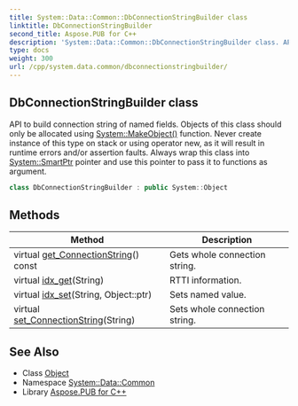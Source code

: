 ```yaml
---
title: System::Data::Common::DbConnectionStringBuilder class
linktitle: DbConnectionStringBuilder
second_title: Aspose.PUB for C++
description: 'System::Data::Common::DbConnectionStringBuilder class. API to build connection string of named fields. Objects of this class should only be allocated using System::MakeObject() function. Never create instance of this type on stack or using operator new, as it will result in runtime errors and/or assertion faults. Always wrap this class into System::SmartPtr pointer and use this pointer to pass it to functions as argument in C++.'
type: docs
weight: 300
url: /cpp/system.data.common/dbconnectionstringbuilder/
---
```

## DbConnectionStringBuilder class


API to build connection string of named fields. Objects of this class should only be allocated using [System::MakeObject()](../../system/makeobject/) function. Never create instance of this type on stack or using operator new, as it will result in runtime errors and/or assertion faults. Always wrap this class into [System::SmartPtr](../../system/smartptr/) pointer and use this pointer to pass it to functions as argument.

```cpp
class DbConnectionStringBuilder : public System::Object
```

## Methods

| Method | Description |
| --- | --- |
| virtual [get_ConnectionString](./get_connectionstring/)() const | Gets whole connection string. |
| virtual [idx_get](./idx_get/)(String) | RTTI information. |
| virtual [idx_set](./idx_set/)(String, Object::ptr) | Sets named value. |
| virtual [set_ConnectionString](./set_connectionstring/)(String) | Sets whole connection string. |
## See Also

* Class [Object](../../system/object/)
* Namespace [System::Data::Common](../)
* Library [Aspose.PUB for C++](../../)
